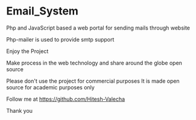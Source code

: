 # Email_System
Php and JavaScript based a web portal for sending mails through website

Php-mailer is used to provide smtp support

Enjoy the Project

Make process in the web technology and share around the globe open source

Please don't use the project for commercial purposes It is made open source for academic purposes only

Follow me at https://github.com/Hitesh-Valecha

Thank you
